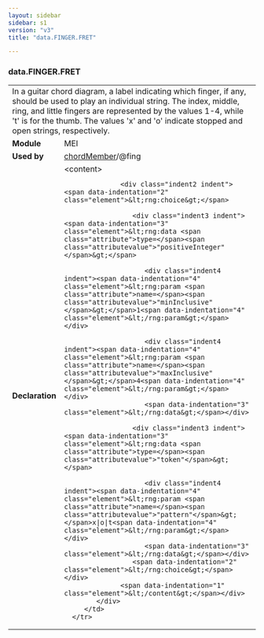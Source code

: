 ```yaml
---
layout: sidebar
sidebar: s1
version: "v3"
title: "data.FINGER.FRET"

---
```


<div class="macroSpec">
   <h3 id="data.FINGER.FRET">data.FINGER.FRET</h3>
   <table class="wovenodd">
      <tr>
         <td colspan="2" class="wovenodd-col2">In a guitar chord diagram, a label indicating which finger, if any, should be used
            to
            play an individual string. The index, middle, ring, and little fingers are represented
            by
            the values 1-4, while 't' is for the thumb. The values 'x' and 'o' indicate stopped
            and open
            strings, respectively.
         </td>
      </tr>
      <tr>
         <td class="wovenodd-col1"><strong>Module</strong></td>
         <td class="wovenodd-col2">MEI</td>
      </tr>
      <tr>
         <td class="wovenodd-col1"><strong>Used by</strong></td>
         <td class="wovenodd-col2">
            <div class="parent"><a class="link_odd_classSpec" href="{{ site.baseurl }}/{{ page.version }}/elements/chordMember.html">chordMember</a>/@fing
            </div>
         </td>
      </tr>
      <tr>
         <td class="wovenodd-col1"><strong>Declaration</strong></td>
         <td class="wovenodd-col2">
            <div xml:space="preserve" class="pre">
               <div class="indent1 indent"><span data-indentation="1" class="element">&lt;content&gt;</span>
                  
                  <div class="indent2 indent"><span data-indentation="2" class="element">&lt;rng:choice&gt;</span>
                     
                     <div class="indent3 indent"><span data-indentation="3" class="element">&lt;rng:data <span class="attribute">type=</span><span class="attributevalue">"positiveInteger"</span>&gt;</span>
                        
                        <div class="indent4 indent"><span data-indentation="4" class="element">&lt;rng:param <span class="attribute">name=</span><span class="attributevalue">"minInclusive"</span>&gt;</span>1<span data-indentation="4" class="element">&lt;/rng:param&gt;</span></div>
                        
                        <div class="indent4 indent"><span data-indentation="4" class="element">&lt;rng:param <span class="attribute">name=</span><span class="attributevalue">"maxInclusive"</span>&gt;</span>4<span data-indentation="4" class="element">&lt;/rng:param&gt;</span></div>
                        <span data-indentation="3" class="element">&lt;/rng:data&gt;</span></div>
                     
                     <div class="indent3 indent"><span data-indentation="3" class="element">&lt;rng:data <span class="attribute">type=</span><span class="attributevalue">"token"</span>&gt;</span>
                        
                        <div class="indent4 indent"><span data-indentation="4" class="element">&lt;rng:param <span class="attribute">name=</span><span class="attributevalue">"pattern"</span>&gt;</span>x|o|t<span data-indentation="4" class="element">&lt;/rng:param&gt;</span></div>
                        <span data-indentation="3" class="element">&lt;/rng:data&gt;</span></div>
                     <span data-indentation="2" class="element">&lt;/rng:choice&gt;</span></div>
                  <span data-indentation="1" class="element">&lt;/content&gt;</span></div>
            </div>
         </td>
      </tr>
   </table>
</div>